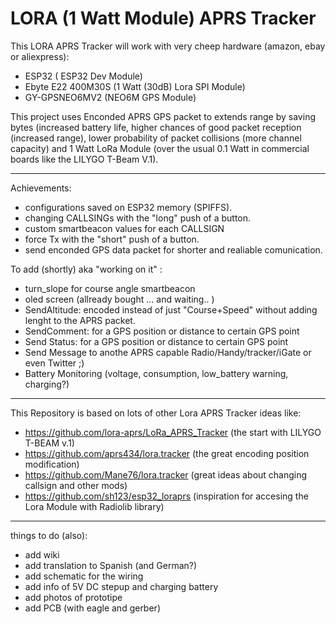 # LORA (1 Watt Module) APRS Tracker

This LORA APRS Tracker will work with very cheep hardware (amazon, ebay or aliexpress):
- ESP32 ( ESP32 Dev Module)
- Ebyte E22 400M30S (1 Watt (30dB) Lora SPI Module)
- GY-GPSNEO6MV2 (NEO6M GPS Module)

This project uses Enconded APRS GPS packet to extends range by saving bytes (increased battery life, higher chances of good packet reception (increased range), lower probability of packet collisions (more channel capacity) and 1 Watt LoRa Module (over the usual 0.1 Watt in commercial boards like the LILYGO T-Beam V.1).

_____________________________________________________________________________

Achievements:

- configurations saved on ESP32 memory (SPIFFS).
- changing CALLSINGs with the "long" push of a button.
- custom smartbeacon values for each CALLSIGN
- force Tx with the "short" push of a button.
- send enconded GPS data packet for shorter and realiable comunication.

To add (shortly) aka "working on it" :
- turn_slope for course angle smartbeacon
- oled screen (allready bought ... and waiting..  )
- SendAltitude: encoded instead of just "Course+Speed" without adding lenght to the APRS packet.
- SendComment: for a GPS position or distance to certain GPS point
- Send Status: for a GPS position or distance to certain GPS point
- Send Message to anothe APRS capable Radio/Handy/tracker/iGate or even Twitter ;)
- Battery Monitoring (voltage, consumption, low_battery warning, charging?)


_____________________________________________________________________________
This Repository is based on lots of other Lora APRS Tracker ideas like:

- https://github.com/lora-aprs/LoRa_APRS_Tracker      (the start with LILYGO T-BEAM v.1)
- https://github.com/aprs434/lora.tracker             (the great encoding position modification)
- https://github.com/Mane76/lora.tracker              (great ideas about changing callsign and other mods)
- https://github.com/sh123/esp32_loraprs              (inspiration for accesing the Lora Module with Radiolib library)
_____________________________________________________________________________



things to do (also):
- add wiki 
- add translation to Spanish (and German?)
- add schematic for the wiring
- add info of 5V DC stepup and charging battery
- add photos of prototipe
- add PCB (with eagle and gerber)
